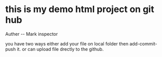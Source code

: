 # this is my demo html project on git hub <br>
Auther -- Mark inspector

you have two ways either add your file on local folder then add-commit-push it. or can upload file drectly to the github. <br>
 